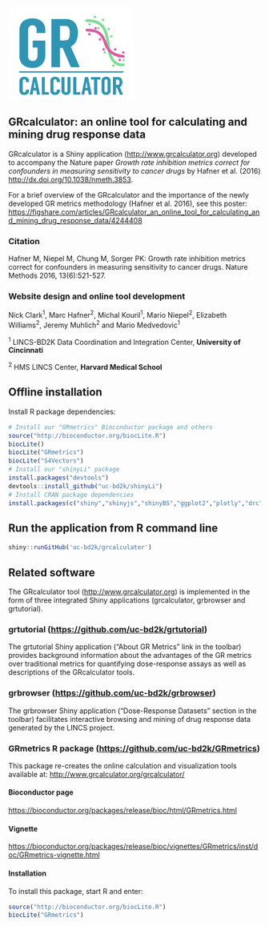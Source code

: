 <a href = http://www.grcalculator.org>
<img src="www/images/GRcalculator-logo.jpg" width="250">
</a>

## GRcalculator: an online tool for calculating and mining drug response data

GRcalculator is a Shiny application (http://www.grcalculator.org) developed to accompany the Nature paper *Growth rate inhibition metrics correct for confounders in measuring sensitivity to cancer drugs* by Hafner et al. (2016) http://dx.doi.org/10.1038/nmeth.3853.

For a brief overview of the GRcalculator and the importance of the newly developed GR metrics methodology (Hafner et al. 2016), see this poster:
https://figshare.com/articles/GRcalculator_an_online_tool_for_calculating_and_mining_drug_response_data/4244408

### Citation
Hafner M, Niepel M, Chung M, Sorger PK: Growth rate inhibition metrics correct for confounders in measuring sensitivity to cancer drugs. Nature Methods 2016, 13(6):521-527.

### Website design and online tool development

Nick Clark<sup>1</sup>, Marc Hafner<sup>2</sup>, Michal Kouril<sup>1</sup>, Mario Niepel<sup>2</sup>, Elizabeth Williams<sup>2</sup>, Jeremy Muhlich<sup>2</sup> and Mario Medvedovic<sup>1</sup>

<sup>1</sup> LINCS-BD2K Data Coordination and Integration Center, **University of Cincinnati**

<sup>2</sup> HMS LINCS Center, **Harvard Medical School**

## Offline installation

Install R package dependencies:

```r
# Install our "GRmetrics" Bioconductor package and others
source("http://bioconductor.org/biocLite.R")
biocLite()
biocLite("GRmetrics")
biocLite("S4Vectors")
# Install our "shinyLi" package
install.packages("devtools")
devtools::install_github("uc-bd2k/shinyLi")
# Install CRAN package dependencies
install.packages(c("shiny","shinyjs","shinyBS","ggplot2","plotly","drc","stringr","readr"))

```

## Run the application from R command line

```r
shiny::runGitHub('uc-bd2k/grcalculator')
```
## Related software
The GRcalculator tool (http://www.grcalculator.org) is implemented in the form of three integrated Shiny applications (grcalculator, grbrowser and grtutorial).

### grtutorial (https://github.com/uc-bd2k/grtutorial)
The grtutorial Shiny application (“About GR Metrics” link in the toolbar) provides background information about the advantages of the GR metrics over traditional metrics for quantifying dose-response assays as well as descriptions of the GRcalculator tools.

### grbrowser (https://github.com/uc-bd2k/grbrowser)
The grbrowser Shiny application (“Dose-Response Datasets” section in the toolbar) facilitates interactive browsing and mining of drug response data generated by the LINCS project.

### GRmetrics R package (https://github.com/uc-bd2k/GRmetrics)
This package re-creates the online calculation and visualization tools available at: http://www.grcalculator.org/grcalculator/

#### Bioconductor page
https://bioconductor.org/packages/release/bioc/html/GRmetrics.html

#### Vignette
https://bioconductor.org/packages/release/bioc/vignettes/GRmetrics/inst/doc/GRmetrics-vignette.html

#### Installation
To install this package, start R and enter:
```R
source("http://bioconductor.org/biocLite.R")
biocLite("GRmetrics")
```
